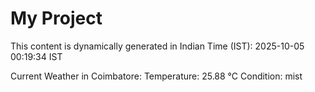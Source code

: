 # My Project

This content is dynamically generated in Indian Time (IST): 2025-10-05 00:19:34 IST


Current Weather in Coimbatore:
Temperature: 25.88 °C
Condition: mist
